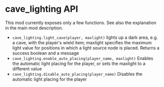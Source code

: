 # cave_lighting API

This mod currently exposes only a few functions.
See also the explanation in the main mod description.

* `cave_lighting.light_cave(player, maxlight)`
  lights up a dark area, e.g. a cave, with the player's wield item;
  maxlight specifies the maximum light value for positions in which a light
  source node is placed.
  Returns a success boolean and a message
* `cave_lighting.enable_auto_placing(player_name, maxlight)`
  Enables the automatic light placing for the player,
  or sets the maxlight to a different value
* `cave_lighting.disable_auto_placing(player_name)`
  Disables the automatic light placing for the player
